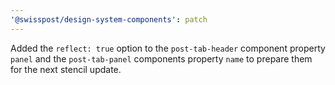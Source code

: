 ```yaml
---
'@swisspost/design-system-components': patch
---
```


Added the `reflect: true` option to the `post-tab-header` component property `panel` and the `post-tab-panel` components property `name` to prepare them for the next stencil update.
